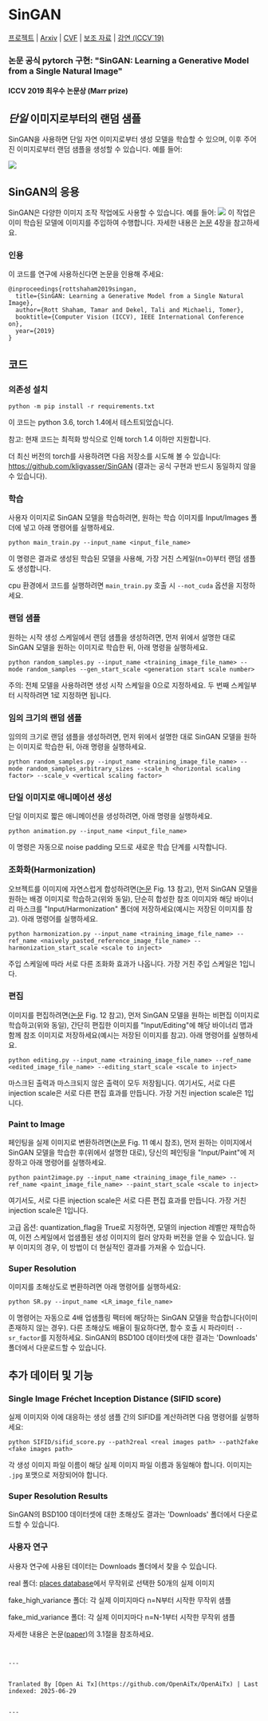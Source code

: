 # SinGAN

[프로젝트](https://tamarott.github.io/SinGAN.htm) | [Arxiv](https://arxiv.org/pdf/1905.01164.pdf) | [CVF](http://openaccess.thecvf.com/content_ICCV_2019/papers/Shaham_SinGAN_Learning_a_Generative_Model_From_a_Single_Natural_Image_ICCV_2019_paper.pdf) | [보조 자료](https://openaccess.thecvf.com/content_ICCV_2019/supplemental/Shaham_SinGAN_Learning_a_ICCV_2019_supplemental.pdf) | [강연 (ICCV`19)](https://youtu.be/mdAcPe74tZI?t=3191) 
### 논문 공식 pytorch 구현: "SinGAN: Learning a Generative Model from a Single Natural Image"
#### ICCV 2019 최우수 논문상 (Marr prize)


## *단일* 이미지로부터의 랜덤 샘플
SinGAN을 사용하면 단일 자연 이미지로부터 생성 모델을 학습할 수 있으며, 이후 주어진 이미지로부터 랜덤 샘플을 생성할 수 있습니다. 예를 들어:

![](https://raw.githubusercontent.com/tamarott/SinGAN/master/imgs/teaser.PNG)


## SinGAN의 응용
SinGAN은 다양한 이미지 조작 작업에도 사용할 수 있습니다. 예를 들어:
 ![](https://raw.githubusercontent.com/tamarott/SinGAN/master/imgs/manipulation.PNG)
이 작업은 이미 학습된 모델에 이미지를 주입하여 수행합니다. 자세한 내용은 [논문](https://arxiv.org/pdf/1905.01164.pdf) 4장을 참고하세요.


### 인용
이 코드를 연구에 사용하신다면 논문을 인용해 주세요:

```
@inproceedings{rottshaham2019singan,
  title={SinGAN: Learning a Generative Model from a Single Natural Image},
  author={Rott Shaham, Tamar and Dekel, Tali and Michaeli, Tomer},
  booktitle={Computer Vision (ICCV), IEEE International Conference on},
  year={2019}
}
```

## 코드

### 의존성 설치

```
python -m pip install -r requirements.txt
```

이 코드는 python 3.6, torch 1.4에서 테스트되었습니다.

참고: 현재 코드는 최적화 방식으로 인해 torch 1.4 이하만 지원합니다.

더 최신 버전의 torch를 사용하려면 다음 저장소를 시도해 볼 수 있습니다: https://github.com/kligvasser/SinGAN (결과는 공식 구현과 반드시 동일하지 않을 수 있습니다).


###  학습
사용자 이미지로 SinGAN 모델을 학습하려면, 원하는 학습 이미지를 Input/Images 폴더에 넣고 아래 명령어를 실행하세요.

```
python main_train.py --input_name <input_file_name>
```

이 명령은 결과로 생성된 학습된 모델을 사용해, 가장 거친 스케일(n=0)부터 랜덤 샘플도 생성합니다.

cpu 환경에서 코드를 실행하려면 `main_train.py` 호출 시 `--not_cuda` 옵션을 지정하세요.

###  랜덤 샘플
원하는 시작 생성 스케일에서 랜덤 샘플을 생성하려면, 먼저 위에서 설명한 대로 SinGAN 모델을 원하는 이미지로 학습한 뒤, 아래 명령을 실행하세요.

```
python random_samples.py --input_name <training_image_file_name> --mode random_samples --gen_start_scale <generation start scale number>
```

주의: 전체 모델을 사용하려면 생성 시작 스케일을 0으로 지정하세요. 두 번째 스케일부터 시작하려면 1로 지정하면 됩니다.

###  임의 크기의 랜덤 샘플
임의의 크기로 랜덤 샘플을 생성하려면, 먼저 위에서 설명한 대로 SinGAN 모델을 원하는 이미지로 학습한 뒤, 아래 명령을 실행하세요.

```
python random_samples.py --input_name <training_image_file_name> --mode random_samples_arbitrary_sizes --scale_h <horizontal scaling factor> --scale_v <vertical scaling factor>
```

###  단일 이미지로 애니메이션 생성

단일 이미지로 짧은 애니메이션을 생성하려면, 아래 명령을 실행하세요.

```
python animation.py --input_name <input_file_name> 
```

이 명령은 자동으로 noise padding 모드로 새로운 학습 단계를 시작합니다.

###  조화화(Harmonization)

오브젝트를 이미지에 자연스럽게 합성하려면([논문](https://arxiv.org/pdf/1905.01164.pdf) Fig. 13 참고), 먼저 SinGAN 모델을 원하는 배경 이미지로 학습하고(위와 동일), 단순히 합성한 참조 이미지와 해당 바이너리 마스크를 "Input/Harmonization" 폴더에 저장하세요(예시는 저장된 이미지를 참고). 아래 명령어를 실행하세요.

```
python harmonization.py --input_name <training_image_file_name> --ref_name <naively_pasted_reference_image_file_name> --harmonization_start_scale <scale to inject>

```

주입 스케일에 따라 서로 다른 조화화 효과가 나옵니다. 가장 거친 주입 스케일은 1입니다.

###  편집

이미지를 편집하려면([논문](https://arxiv.org/pdf/1905.01164.pdf) Fig. 12 참고), 먼저 SinGAN 모델을 원하는 비편집 이미지로 학습하고(위와 동일), 간단히 편집한 이미지를 "Input/Editing"에 해당 바이너리 맵과 함께 참조 이미지로 저장하세요(예시는 저장된 이미지를 참고). 아래 명령어를 실행하세요.

```
python editing.py --input_name <training_image_file_name> --ref_name <edited_image_file_name> --editing_start_scale <scale to inject>
```
마스크된 출력과 마스크되지 않은 출력이 모두 저장됩니다.
여기서도, 서로 다른 injection scale은 서로 다른 편집 효과를 만듭니다. 가장 거친 injection scale은 1입니다.

###  Paint to Image

페인팅을 실제 이미지로 변환하려면([논문](https://arxiv.org/pdf/1905.01164.pdf) Fig. 11 예시 참조), 먼저 원하는 이미지에서 SinGAN 모델을 학습한 후(위에서 설명한 대로), 당신의 페인팅을 "Input/Paint"에 저장하고 아래 명령어를 실행하세요.

```
python paint2image.py --input_name <training_image_file_name> --ref_name <paint_image_file_name> --paint_start_scale <scale to inject>
```
여기서도, 서로 다른 injection scale은 서로 다른 편집 효과를 만듭니다. 가장 거친 injection scale은 1입니다.

고급 옵션: quantization_flag을 True로 지정하면, 모델의 injection 레벨만 재학습하여, 이전 스케일에서 업샘플된 생성 이미지의 컬러 양자화 버전을 얻을 수 있습니다. 일부 이미지의 경우, 이 방법이 더 현실적인 결과를 가져올 수 있습니다.

### Super Resolution
이미지를 초해상도로 변환하려면 아래 명령어를 실행하세요:
```
python SR.py --input_name <LR_image_file_name>
```
이 명령어는 자동으로 4배 업샘플링 팩터에 해당하는 SinGAN 모델을 학습합니다(이미 존재하지 않는 경우).
다른 초해상도 배율이 필요하다면, 함수 호출 시 파라미터 `--sr_factor`를 지정하세요.
SinGAN의 BSD100 데이터셋에 대한 결과는 'Downloads' 폴더에서 다운로드할 수 있습니다.

## 추가 데이터 및 기능

### Single Image Fréchet Inception Distance (SIFID score)
실제 이미지와 이에 대응하는 생성 샘플 간의 SIFID를 계산하려면 다음 명령어를 실행하세요:
```
python SIFID/sifid_score.py --path2real <real images path> --path2fake <fake images path>
```  
각 생성 이미지 파일 이름이 해당 실제 이미지 파일 이름과 동일해야 합니다. 이미지는 `.jpg` 포맷으로 저장되어야 합니다.

### Super Resolution Results
SinGAN의 BSD100 데이터셋에 대한 초해상도 결과는 'Downloads' 폴더에서 다운로드할 수 있습니다.

### 사용자 연구
사용자 연구에 사용된 데이터는 Downloads 폴더에서 찾을 수 있습니다.

real 폴더: [places database](http://places.csail.mit.edu/)에서 무작위로 선택한 50개의 실제 이미지

fake_high_variance 폴더: 각 실제 이미지마다 n=N부터 시작한 무작위 샘플

fake_mid_variance 폴더: 각 실제 이미지마다 n=N-1부터 시작한 무작위 샘플

자세한 내용은 논문([paper](https://arxiv.org/pdf/1905.01164.pdf))의 3.1절을 참조하세요.
```

---

Tranlated By [Open Ai Tx](https://github.com/OpenAiTx/OpenAiTx) | Last indexed: 2025-06-29

---